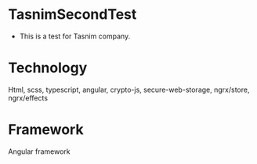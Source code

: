 # TasnimSecondTest
- This is a test for Tasnim company.

# Technology
Html, scss, typescript, angular, crypto-js, secure-web-storage, ngrx/store, ngrx/effects

# Framework
Angular framework